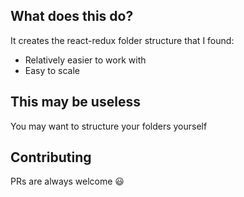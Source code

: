 ## What does this do?
It creates the react-redux folder structure that I found:
  - Relatively easier to work with
  - Easy to scale

## This may be useless
You may want to structure your folders yourself

## Contributing
PRs are always welcome 😃
